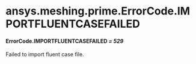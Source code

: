 <a id="ansys-meshing-prime-errorcode-importfluentcasefailed"></a>

# ansys.meshing.prime.ErrorCode.IMPORTFLUENTCASEFAILED

<a id="ansys.meshing.prime.ErrorCode.IMPORTFLUENTCASEFAILED"></a>

#### ErrorCode.IMPORTFLUENTCASEFAILED *= 529*

Failed to import fluent case file.

<!-- !! processed by numpydoc !! -->
